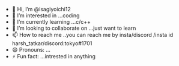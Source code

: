 - 👋 Hi, I’m @isagiyoichi12
- 👀 I’m interested in ...coding
- 🌱 I’m currently learning ...c/c++
- 💞️ I’m looking to collaborate on ...just want to learn 
- 📫 How to reach me ..you can reach me by insta/discord /insta id harsh_tatkar/discord:tokyo#1701
-  😄 Pronouns: ...
- ⚡ Fun fact: ...intrested in anything

<!---
isagiyoichi12/isagiyoichi12 is a ✨ special ✨ repository because its `README.md` (this file) appears on your GitHub profile.
You can click the Preview link to take a look at your changes.
--->
